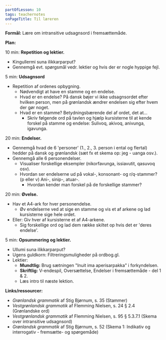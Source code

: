 ```yaml
---
partOfLesson: 10
tags: teachernotes
onPageTitle: Til læreren
---
```

**Formål:** Lære om intransitive udsagnsord i fremsættemåde.

**Plan:**

10 min: **Repetition og lektier.**

- Kingullermi suna ilikkarparput?
- Gennemgå evt. spørgsmål vedr. lektier og hvis der er nogle hyppige fejl.

5 min: **Udsagnsord**

- Repetition af ordenes opbygning.
    - Nødvendigt at have en stamme og en endelse.
    - Hvad er en endelse? På dansk bøjer vi ikke udsagnsordet efter hvilken person, men på grønlandsk ændrer endelsen sig efter hvem der gør noget.
    - Hvad er en stamme? Betydningsbærende del af ordet, det at…
        - Skriv følgende ord på tavlen og hjælp kursisterne til at kende forskel på stamme og endelse: Sulivoq, akivoq, anivunga, igavunga.

20 min: **Endelser.**

- Gennemgå hvad de 6 'personer' (1., 2., 3. person i ental og flertal) hedder på dansk og grønlandsk (sæt fx et skema op: jeg - uanga osv.).
- Gennemgå alle 6 personendelser.
    - Visualiser forskellige eksempler (nikorfavunga, issiavutit, qasuvoq osv).
    - Hvordan ser endelserne ud på vokal-, konsonant- og r/q-stammer? (p eller v) Ani-, sinip-, atuar-.
        - Hvordan kender man forskel på de forskellige stammer?

20 min: **Øvelse.**

- Hav et A4-ark for hver personendelse.
    - Øv endelserne ved at sige en stamme og vis et af arkene og lad kursisterne sige hele ordet.
- Eller: Giv hver af kursisterne et af A4-arkene.
    - Sig forskellige ord og lad dem række skiltet op hvis det er 'deres endelse'.

5 min: **Opsummering og lektier.**

- Ullumi suna ilikkarparput?
- Ugens guldkorn: Filtreringsmuligheder på ordbog.gl.
- Lektier:
    - **Mundtlig:** Brug sætningen "Inuit ima aperisarpakka" i forkyndelsen.
    - **Skriftlig:** V-endespil, Oversættelse, Endelser i fremsættemåde - del 1 & 2.
    - Læs intro til næste lektion.

**Links/ressourcer:**

- *Grønlandsk grammatik* af Stig Bjørnum, s. 35 (Stammer)
- *Vestgrønlandsk grammatik* af Flemming Nielsen, s. 24 § 2.4 (Grønlandske ord)
- *Vestgrønlandsk grammatik* af Flemming Nielsen, s. 95 § 5.3.7.1 (Skema over intransitive udsagnsord)
- *Grønlandsk grammatik* af Stig Bjørnum, s. 52 (Skema 1: Indikativ og interrogativ - fremsætte- og spørgemåde)